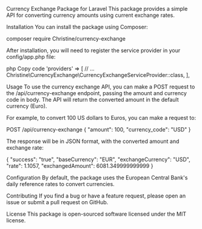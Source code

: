 Currency Exchange Package for Laravel
This package provides a simple API for converting currency amounts using current exchange rates.

Installation
You can install the package using Composer:


composer require Christine/currency-exchange

After installation, you will need to register the service provider in your config/app.php file:

php
Copy code
'providers' => [
    // ...
    Christine\CurrencyExchange\CurrencyExchangeServiceProvider::class,
],

Usage
To use the currency exchange API, you can make a POST request to the /api/currency-exchange endpoint, passing the amount and currency code in body. The API will return the converted amount in the default currency (Euro).

For example, to convert 100 US dollars to Euros, you can make a request to:


POST /api/currency-exchange
{
    "amount": 100,
    "currency_code": "USD"
}

The response will be in JSON format, with the converted amount and exchange rate:

{
    "success": "true",
    "baseCurrency": "EUR",
    "exchangeCurrency": "USD",
    "rate": 1.1057,
    "exchangedAmount": 6081.349999999999
}

Configuration
By default, the package uses the European Central Bank's daily reference rates to convert currencies. 

Contributing
If you find a bug or have a feature request, please open an issue or submit a pull request on GitHub.

License
This package is open-sourced software licensed under the MIT license.